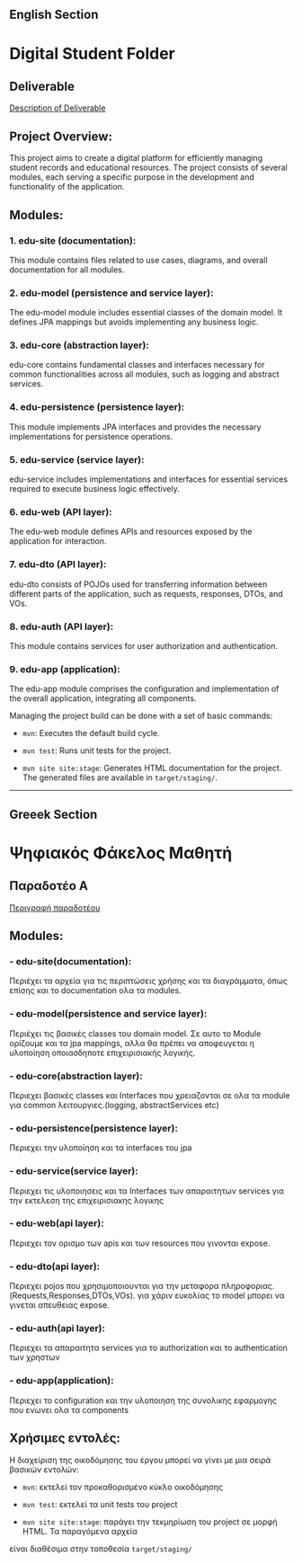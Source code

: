 ## English Section
  
# Digital Student Folder
  

## Deliverable

[Description of Deliverable](edu-site/src/site/markdown/SoftwareRequirementsSpecification.md)

  

## Project Overview:

  

This project aims to create a digital platform for efficiently managing student records and educational resources. The project consists of several modules, each serving a specific purpose in the development and functionality of the application.

  

## Modules:

  

### 1. edu-site (documentation):

This module contains files related to use cases, diagrams, and overall documentation for all modules.

  

### 2. edu-model (persistence and service layer):

The edu-model module includes essential classes of the domain model. It defines JPA mappings but avoids implementing any business logic.

  

### 3. edu-core (abstraction layer):

edu-core contains fundamental classes and interfaces necessary for common functionalities across all modules, such as logging and abstract services.

  

### 4. edu-persistence (persistence layer):

This module implements JPA interfaces and provides the necessary implementations for persistence operations.

  

### 5. edu-service (service layer):

edu-service includes implementations and interfaces for essential services required to execute business logic effectively.

  

### 6. edu-web (API layer):

The edu-web module defines APIs and resources exposed by the application for interaction.

  

### 7. edu-dto (API layer):

edu-dto consists of POJOs used for transferring information between different parts of the application, such as requests, responses, DTOs, and VOs.

  

### 8. edu-auth (API layer):

This module contains services for user authorization and authentication.

  

### 9. edu-app (application):

The edu-app module comprises the configuration and implementation of the overall application, integrating all components.  

  

Managing the project build can be done with a set of basic commands:

-  `mvn`: Executes the default build cycle.

-  `mvn test`: Runs unit tests for the project.

-  `mvn site site:stage`: Generates HTML documentation for the project. The generated files are available in `target/staging/`.

  
---

## Greeek Section

# Ψηφιακός Φάκελος Μαθητή

  

## Παραδοτέο Α

[Περιγραφή παραδοτέου](edu-site/src/site/markdown/SoftwareRequirementsSpecification.md)

  

## Modules:

  

### - edu-site(documentation):

Περιέχει τα αρχεία για τις περιπτώσεις χρήσης και τα διαγράμματα, όπως επίσης και το documentation ολα τα modules.

### - edu-model(persistence and service layer):

Περιέχει τις βασικές classes του domain model. Σε αυτο το Module ορίζουμε και τα jpa mappings, αλλα θα πρέπει να αποφευγεται η υλοποίηση οποιασδηποτε επιχειρισιακής λογικής.

### - edu-core(abstraction layer):

Περιεχει βασικές classes και Interfaces που χρειαζονται σε ολα τα module για common λειτουργιες.(logging, abstractServices etc)

### - edu-persistence(persistence layer):

Περιεχει την υλοποίηση και τα interfaces του jpa

### - edu-service(service layer):

Περιεχει τις υλοποιησεις και τα Interfaces των απαραιτητων services για την εκτελεση της επιχειρισιακης λογικης

### - edu-web(api layer):

Περιεχει τον ορισμο των apis και των resources που γινονται expose.

### - edu-dto(api layer):

Περιεχει pojos που χρησιμοποιουνται για την μεταφορα πληροφοριας.(Requests,Responses,DTOs,VOs). για χάριν ευκολίας το model μπορει να γινεται απευθειας expose.

### - edu-auth(api layer):

Περιεχει τα απαραιτητα services για το authorization και το authentication των χρηστων

### - edu-app(application):

Περιεχει το configuration και την υλοποιηση της συνολικης εφαρμογης που ενωνει ολα τα components

    

## Χρήσιμες εντολές:

  

Η διαχείριση της οικοδόμησης του έργου μπορεί να γίνει με μια σειρά βασικών εντολών:

-  `mvn`: εκτελεί τον προκαθορισμένο κύκλο οικοδόμησης

-  `mvn test`: εκτελεί τα unit tests του project

-  `mvn site site:stage`: παράγει την τεκμηρίωση του project σε μορφή HTML. Τα παραγόμενα αρχεία

είναι διαθέσιμα στην τοποθεσία `target/staging/`